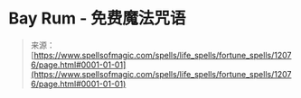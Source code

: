 <!--yml

category: 未分类

date: 2024-06-12 18:49:32

-->

# Bay Rum - 免费魔法咒语

> 来源：[https://www.spellsofmagic.com/spells/life_spells/fortune_spells/12076/page.html#0001-01-01](https://www.spellsofmagic.com/spells/life_spells/fortune_spells/12076/page.html#0001-01-01)
